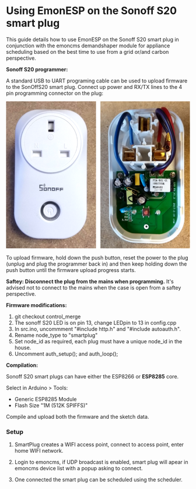 # Using EmonESP on the Sonoff S20 smart plug

This guide details how to use EmonESP on the Sonoff S20 smart plug in conjunction with the emoncms demandshaper module for appliance scheduling based on the best time to use from a grid or/and carbon perspective.

**Sonoff S20 programmer:**

A standard USB to UART programing cable can be used to upload firmware to the SonOffS20 smart plug. Connect up power and RX/TX lines to the 4 pin programming connector on the plug:

![sonoffs20.png](docs/sonoffs20.png)

To upload firmware, hold down the push button, reset the power to the plug (unplug and plug the programmer back in) and then keep holding down the push button until the firmware upload progress starts. 

**Saftey: Disconnect the plug from the mains when programming.** It's advised not to connect to the mains when the case is open from a saftey perspective.

**Firmware modifications:**

1. git checkout control_merge 
2. The sonoff S20 LED is on pin 13, change LEDpin to 13 in config.cpp
3. In src.ino, uncommment "#include http.h" and "#include autoauth.h".
4. Rename node_type to "smartplug"
5. Set node\_id as required, each plug must have a unique node\_id in the house.
5. Uncomment auth\_setup(); and auth\_loop();

**Compilation:**

Sonoff S20 smart plugs can have either the ESP8266 or **ESP8285** core.

Select in Arduino > Tools:

- Generic ESP8285 Module
- Flash Size "1M (512K SPIFFS)"

Compile and upload both the firmware and the sketch data.


### Setup

1. SmartPlug creates a WIFI access point, connect to access point, enter home WIFI network.

2. Login to emoncms, if UDP broadcast is enabled, smart plug will apear in emoncms device list with a popup asking to connect.

3. One connected the smart plug can be scheduled using the scheduler.

